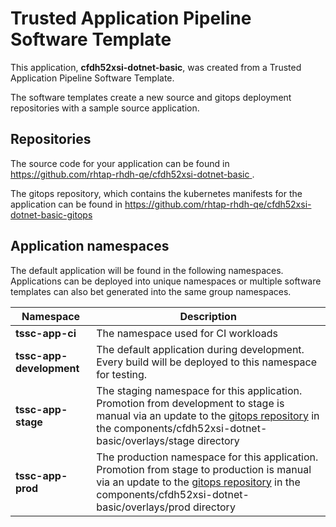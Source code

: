 # Trusted Application Pipeline Software Template

This application, **cfdh52xsi-dotnet-basic**, was created from a Trusted Application Pipeline Software Template.

The software templates create a new source and gitops deployment repositories with a sample source application. 

## Repositories

The source code for your application can be found in [https://github.com/rhtap-rhdh-qe/cfdh52xsi-dotnet-basic ](https://github.com/rhtap-rhdh-qe/cfdh52xsi-dotnet-basic ).
 
The gitops repository, which contains the kubernetes manifests for the application can be found in 
[https://github.com/rhtap-rhdh-qe/cfdh52xsi-dotnet-basic-gitops ](https://github.com/rhtap-rhdh-qe/cfdh52xsi-dotnet-basic-gitops ) 

## Application namespaces 

The default application will be found in the following namespaces. Applications can be deployed into unique namespaces or multiple software templates can also bet generated into the same group namespaces.  

|  Namespace   |  Description   |  
| -------- | -------- |
| **tssc-app-ci** | The namespace used for CI workloads |
| **tssc-app-development** | The default application during development. Every build will be deployed to this namespace for testing. |
| **tssc-app-stage** | The staging namespace for this application. Promotion from development to stage is manual via an update to the [gitops repository](https://github.com/rhtap-rhdh-qe/cfdh52xsi-dotnet-basic-gitops ) in the components/cfdh52xsi-dotnet-basic/overlays/stage directory |
| **tssc-app-prod** | The production namespace for this application. Promotion from stage to production is manual via an update to the [gitops repository](https://github.com/rhtap-rhdh-qe/cfdh52xsi-dotnet-basic-gitops ) in the components/cfdh52xsi-dotnet-basic/overlays/prod directory |